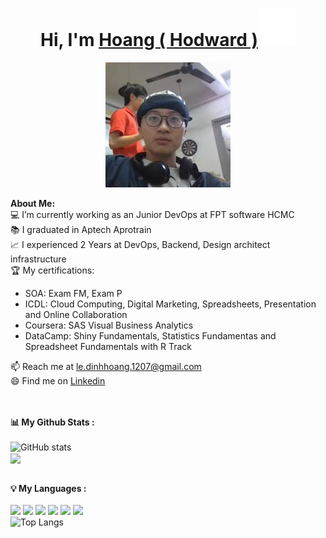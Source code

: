 # <h1 align="center">Hi, I'm <a href="https://github.com/akakshuki">Hoang ( Hodward )<a><img src="https://github.com/Kathryn-Jie/Kathryn-Jie/blob/main/wave.gif" width="60px" /></h1>
    
<p align="center">
    <img width="200" src="https://raw.githubusercontent.com/akakshuki/akakshuki/main/Blob/howard.png">
</p>

<div>
<strong>About Me:</strong><br>
💻 I’m currently working as an Junior DevOps at FPT software HCMC
<br>
📚 I graduated in Aptech Aprotrain  <br>
📈 I experienced 2 Years at DevOps, Backend, Design architect infrastructure<br>
🏆 My certifications: 
<ul>
  <li>SOA: Exam FM, Exam P</li>
  <li>ICDL: Cloud Computing, Digital Marketing, Spreadsheets, Presentation and Online Collaboration</li>
  <li>Coursera: SAS Visual Business Analytics</li>
  <li>DataCamp: Shiny Fundamentals, Statistics Fundamentas and Spreadsheet Fundamentals with R Track</li>
</ul>
📫 Reach me at <a href="mailto:le.dinhhoang.1207@gmail.com">le.dinhhoang.1207@gmail.com</a><br>
😄 Find me on <a href="https://www.linkedin.com/in/akakshuki/">Linkedin</a><br><br><br>

<strong>📊 My Github Stats :</strong><br><br>
![GitHub stats](https://github-readme-stats.vercel.app/api?username=akakshuki&show_icons=true&count_private=true&include_all_commits=true&theme=radical)<br>
<img align="center" src="https://github-readme-streak-stats.herokuapp.com/?user=akakshuki&theme=radical&hide_border=true"/><br><br>

<strong>💡 My Languages :</strong><br><br>
<img src="https://img.shields.io/badge/-Devops-lightgrey?style=plastic"/>
<img src="https://img.shields.io/badge/-Azure-lightgrey?style=plastic"/>
<img src="https://img.shields.io/badge/-Terraform-lightgrey?style=plastic"/>
<img src="https://img.shields.io/badge/-Javascript-lightgrey?style=plastic"/>
<img src="https://img.shields.io/badge/-Angular-lightgrey?style=plastic"/>
<img src="https://img.shields.io/badge/-Python-lightgrey?style=plastic"/><br>
![Top Langs](https://github-readme-stats.vercel.app/api/top-langs/?username=akakshuki&langs_count_private=true&theme=radical&card_width=445)<br><br>

<!-- <strong>🚀 My Latest Update :</strong><br><br>
[![Readme Card](https://github-readme-stats.vercel.app/api/pin/?username=akakshuki&repo=akakshuki&theme=radical)](https://github.com/akakshuki/akakshuki)
</div> -->

